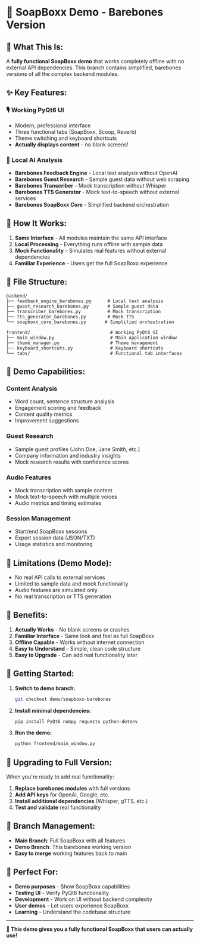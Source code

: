 # 🎯 **SoapBoxx Demo - Barebones Version**

## 🚀 **What This Is:**

A **fully functional SoapBoxx demo** that works completely offline with no external API dependencies. This branch contains simplified, barebones versions of all the complex backend modules.

## ✨ **Key Features:**

### **🎙️ Working PyQt6 UI**
- Modern, professional interface
- Three functional tabs (SoapBoxx, Scoop, Reverb)
- Theme switching and keyboard shortcuts
- **Actually displays content** - no blank screens!

### **🧠 Local AI Analysis**
- **Barebones Feedback Engine** - Local text analysis without OpenAI
- **Barebones Guest Research** - Sample guest data without web scraping
- **Barebones Transcriber** - Mock transcription without Whisper
- **Barebones TTS Generator** - Mock text-to-speech without external services
- **Barebones SoapBoxx Core** - Simplified backend orchestration

## 🔧 **How It Works:**

1. **Same Interface** - All modules maintain the same API interface
2. **Local Processing** - Everything runs offline with sample data
3. **Mock Functionality** - Simulates real features without external dependencies
4. **Familiar Experience** - Users get the full SoapBoxx experience

## 📁 **File Structure:**

```
backend/
├── feedback_engine_barebones.py      # Local text analysis
├── guest_research_barebones.py       # Sample guest data
├── transcriber_barebones.py          # Mock transcription
├── tts_generator_barebones.py        # Mock TTS
└── soapboxx_core_barebones.py       # Simplified orchestration

frontend/                              # Working PyQt6 UI
├── main_window.py                     # Main application window
├── theme_manager.py                   # Theme management
├── keyboard_shortcuts.py              # Keyboard shortcuts
└── tabs/                              # Functional tab interfaces
```

## 🎯 **Demo Capabilities:**

### **Content Analysis**
- Word count, sentence structure analysis
- Engagement scoring and feedback
- Content quality metrics
- Improvement suggestions

### **Guest Research**
- Sample guest profiles (John Doe, Jane Smith, etc.)
- Company information and industry insights
- Mock research results with confidence scores

### **Audio Features**
- Mock transcription with sample content
- Mock text-to-speech with multiple voices
- Audio metrics and timing estimates

### **Session Management**
- Start/end SoapBoxx sessions
- Export session data (JSON/TXT)
- Usage statistics and monitoring

## 🚫 **Limitations (Demo Mode):**

- No real API calls to external services
- Limited to sample data and mock functionality
- Audio features are simulated only
- No real transcription or TTS generation

## 🎉 **Benefits:**

1. **Actually Works** - No blank screens or crashes
2. **Familiar Interface** - Same look and feel as full SoapBoxx
3. **Offline Capable** - Works without internet connection
4. **Easy to Understand** - Simple, clean code structure
5. **Easy to Upgrade** - Can add real functionality later

## 🚀 **Getting Started:**

1. **Switch to demo branch:**
   ```bash
   git checkout demo/soapboxx-barebones
   ```

2. **Install minimal dependencies:**
   ```bash
   pip install PyQt6 numpy requests python-dotenv
   ```

3. **Run the demo:**
   ```bash
   python frontend/main_window.py
   ```

## 🔄 **Upgrading to Full Version:**

When you're ready to add real functionality:

1. **Replace barebones modules** with full versions
2. **Add API keys** for OpenAI, Google, etc.
3. **Install additional dependencies** (Whisper, gTTS, etc.)
4. **Test and validate** real functionality

## 📝 **Branch Management:**

- **Main Branch**: Full SoapBoxx with all features
- **Demo Branch**: This barebones working version
- **Easy to merge** working features back to main

## 🎯 **Perfect For:**

- **Demo purposes** - Show SoapBoxx capabilities
- **Testing UI** - Verify PyQt6 functionality
- **Development** - Work on UI without backend complexity
- **User demos** - Let users experience SoapBoxx
- **Learning** - Understand the codebase structure

---

**🎉 This demo gives you a fully functional SoapBoxx that users can actually use!**

